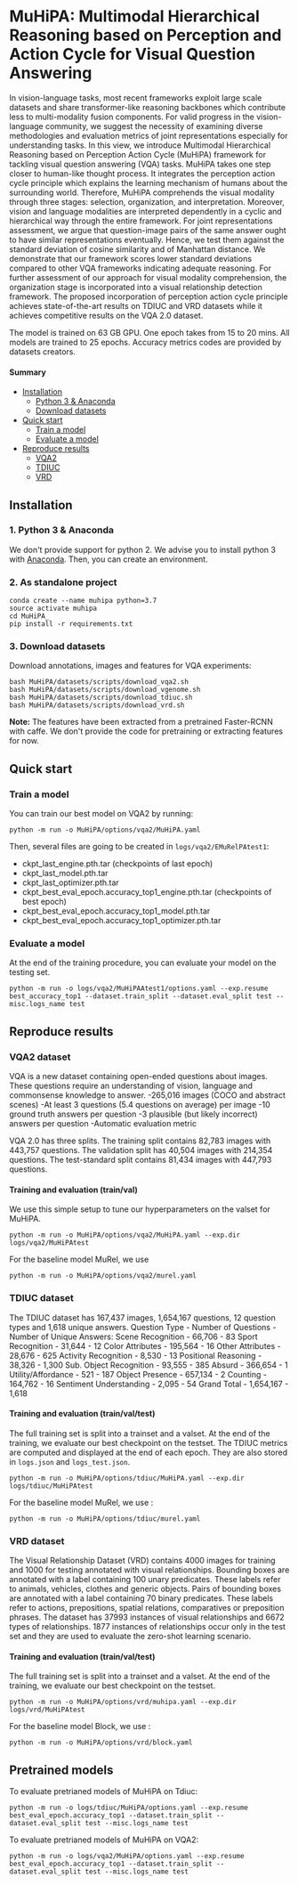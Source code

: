 # MuHiPA: Multimodal Hierarchical Reasoning based on Perception and Action Cycle for Visual Question Answering

In vision-language tasks, most recent frameworks exploit large scale datasets and share transformer-like reasoning backbones which contribute less to multi-modality fusion components. For valid progress in the vision-language community, we suggest the necessity of examining diverse methodologies and evaluation metrics of joint representations especially for understanding tasks. In this view, we introduce Multimodal Hierarchical Reasoning based on Perception Action Cycle (MuHiPA) framework for tackling visual question answering (VQA) tasks. MuHiPA takes one step closer to human-like thought process. It integrates the perception action cycle principle which explains the learning mechanism of humans about the surrounding world. Therefore, MuHiPA comprehends the visual modality through three stages: selection, organization, and interpretation. Moreover, vision and language modalities are interpreted dependently in a cyclic and hierarchical way through the entire framework. For joint representations assessment, we argue that question-image pairs of the same answer ought to have similar representations eventually. Hence, we test them against the standard deviation of cosine similarity and of Manhattan distance. We demonstrate that our framework scores lower standard deviations compared to other VQA frameworks indicating adequate reasoning. For further assessment of our approach for visual modality comprehension, the organization stage is incorporated into a visual relationship detection framework. The proposed incorporation of perception action cycle principle achieves state-of-the-art results on TDIUC and VRD datasets while it achieves competitive results on the VQA 2.0 dataset. 

The model is trained on 63 GB GPU. One epoch takes from 15 to 20 mins. All models are trained to 25 epochs. Accuracy metrics codes are provided by datasets creators.

#### Summary

* [Installation](#installation)
    * [Python 3 & Anaconda](#1-python-3--anaconda)
    * [Download datasets](#3-download-datasets)
* [Quick start](#quick-start)
    * [Train a model](#train-a-model)
    * [Evaluate a model](#evaluate-a-model)
* [Reproduce results](#reproduce-results)
    * [VQA2](#vqa2-dataset)
    * [TDIUC](#tdiuc-dataset)
    * [VRD](#vrd-dataset)



## Installation

### 1. Python 3 & Anaconda

We don't provide support for python 2. We advise you to install python 3 with [Anaconda](https://www.continuum.io/downloads). Then, you can create an environment.

### 2. As standalone project

```
conda create --name muhipa python=3.7
source activate muhipa
cd MuHiPA_
pip install -r requirements.txt
```

### 3. Download datasets

Download annotations, images and features for VQA experiments:
```
bash MuHiPA/datasets/scripts/download_vqa2.sh
bash MuHiPA/datasets/scripts/download_vgenome.sh
bash MuHiPA/datasets/scripts/download_tdiuc.sh
bash MuHiPA/datasets/scripts/download_vrd.sh
```

**Note:** The features have been extracted from a pretrained Faster-RCNN with caffe. We don't provide the code for pretraining or extracting features for now.


## Quick start

### Train a model

You can train our best model on VQA2 by running:
```
python -m run -o MuHiPA/options/vqa2/MuHiPA.yaml
```
Then, several files are going to be created in `logs/vqa2/EMuRelPAtest1`:
- ckpt_last_engine.pth.tar (checkpoints of last epoch)
- ckpt_last_model.pth.tar
- ckpt_last_optimizer.pth.tar
- ckpt_best_eval_epoch.accuracy_top1_engine.pth.tar (checkpoints of best epoch)
- ckpt_best_eval_epoch.accuracy_top1_model.pth.tar
- ckpt_best_eval_epoch.accuracy_top1_optimizer.pth.tar


### Evaluate a model

At the end of the training procedure, you can evaluate your model on the testing set. 
```
python -m run -o logs/vqa2/MuHiPAAtest1/options.yaml --exp.resume best_accuracy_top1 --dataset.train_split --dataset.eval_split test --misc.logs_name test
```

## Reproduce results

### VQA2 dataset

VQA is a new dataset containing open-ended questions about images. These questions require an understanding of vision, language and commonsense knowledge to answer.
-265,016 images (COCO and abstract scenes)
-At least 3 questions (5.4 questions on average) per image
-10 ground truth answers per question
-3 plausible (but likely incorrect) answers per question
-Automatic evaluation metric

VQA 2.0 has three splits. The training split contains 82,783 images with 443,757 questions. The validation split has 40,504 images with 214,354 questions. The test-standard split contains 81,434 images with 447,793 questions.

#### Training and evaluation (train/val)

We use this simple setup to tune our hyperparameters on the valset for MuHiPA.

```
python -m run -o MuHiPA/options/vqa2/MuHiPA.yaml --exp.dir logs/vqa2/MuHiPAtest
```

For the baseline model MuRel, we use 

```
python -m run -o MuHiPA/options/vqa2/murel.yaml
```

### TDIUC dataset


The TDIUC dataset has 167,437 images, 1,654,167 questions, 12 question types and 1,618 unique answers.
Question Type - Number of Questions - Number of Unique Answers: 
Scene Recognition - 66,706 - 83
Sport Recognition - 31,644 - 12
Color Attributes - 195,564 - 16
Other Attributes - 28,676 - 625
Activity Recognition - 8,530 - 13
Positional Reasoning - 38,326 - 1,300
Sub. Object Recognition - 93,555 - 385
Absurd - 366,654 - 1
Utility/Affordance - 521 - 187
Object Presence - 657,134 - 2
Counting - 164,762 - 16
Sentiment Understanding - 2,095 - 54
Grand Total - 1,654,167 - 1,618


#### Training and evaluation (train/val/test)

The full training set is split into a trainset and a valset. At the end of the training, we evaluate our best checkpoint on the testset. The TDIUC metrics are computed and displayed at the end of each epoch. They are also stored in `logs.json` and `logs_test.json`.


```
python -m run -o MuHiPA/options/tdiuc/MuHiPA.yaml --exp.dir logs/tdiuc/MuHiPAtest

```

For the baseline model MuRel, we use :

```
python -m run -o MuHiPA/options/tdiuc/murel.yaml

```

### VRD dataset


The Visual Relationship Dataset (VRD) contains 4000 images for training and 1000 for testing annotated with visual relationships. Bounding boxes are annotated with a label containing 100 unary predicates. These labels refer to animals, vehicles, clothes and generic objects. Pairs of bounding boxes are annotated with a label containing 70 binary predicates. These labels refer to actions, prepositions, spatial relations, comparatives or preposition phrases. The dataset has 37993 instances of visual relationships and 6672 types of relationships. 1877 instances of relationships occur only in the test set and they are used to evaluate the zero-shot learning scenario.


#### Training and evaluation (train/val/test)

The full training set is split into a trainset and a valset. At the end of the training, we evaluate our best checkpoint on the testset. 


```
python -m run -o MuHiPA/options/vrd/muhipa.yaml --exp.dir logs/vrd/MuHiPAtest

```

For the baseline model Block, we use :

```
python -m run -o MuHiPA/options/vrd/block.yaml

```

## Pretrained models

To evaluate pretrianed models of MuHiPA on Tdiuc:

```
python -m run -o logs/tdiuc/MuHiPA/options.yaml --exp.resume best_eval_epoch.accuracy_top1 --dataset.train_split --dataset.eval_split test --misc.logs_name test

```

To evaluate pretrianed models of MuHiPA on VQA2:

```
python -m run -o logs/vqa2/MuHiPA/options.yaml --exp.resume best_eval_epoch.accuracy_top1 --dataset.train_split --dataset.eval_split test --misc.logs_name test
```



